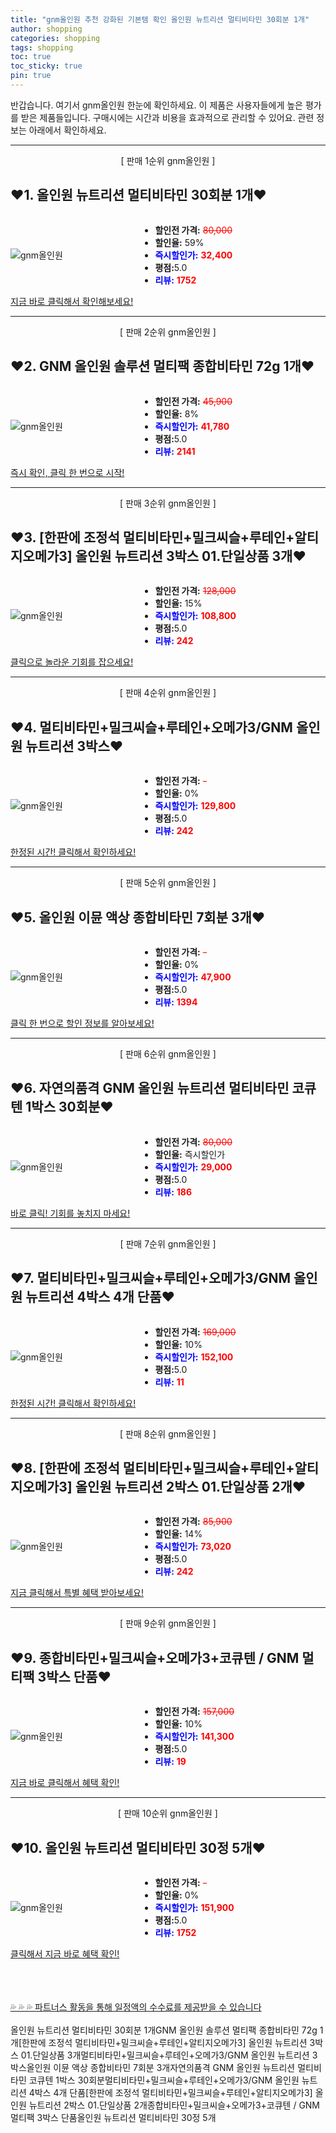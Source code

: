 ```yaml
---
title: "gnm올인원 추천 강화된 기본템 확인 올인원 뉴트리션 멀티비타민 30회분 1개"
author: shopping
categories: shopping
tags: shopping
toc: true
toc_sticky: true
pin: true
---
```

반갑습니다. 여기서 gnm올인원 한눈에 확인하세요. 이 제품은 사용자들에게 높은 평가를 받은 제품들입니다. 구매시에는 시간과 비용을 효과적으로 관리할 수 있어요. 관련 정보는 아래에서 확인하세요.

---
<p class="toplist" style="margin: 0 auto; display: block; width: fit-content;">[ 판매 1순위 gnm올인원 ]</p>

<h2><strong>❤️1. 올인원 뉴트리션 멀티비타민 30회분 1개❤️</strong></h2>

<div style="display: flex; align-items: center;">
    <div style="flex: 0.4;">
        <img src="https://thumbnail9.coupangcdn.com/thumbnails/remote/230x230ex/image/vendor_inventory/5f67/46488396ff9bb51600534ece3df54eec9a1c4723af54276fddaeb515708f.jpg" alt="gnm올인원" style="max-width: 100%;">
    </div>
    <div style="flex: 0.6; margin-left: 10px;">
        <ul>
            <li><strong>할인전 가격:</strong> <del style="color: red;">80,000</del></li>
            <li><strong>할인율:</strong> 59%</li>
            <li><span style='color:blue'><strong>즉시할인가:</strong></span> <span style='color:red'><strong>32,400</strong></span></li>
            <li><strong>평점:</strong>5.0</li>
            <li><span style='color:blue'><strong>리뷰:</strong></span> <span style='color:red'><strong>1752</strong></span></li>
        </ul>
    </div>
</div>
<div class="center">
    <a href="https://selin100587.github.io?lptag=AF9450613&subid=githubio&pageKey=8204090934&traceid=V0-153&itemId=18275721436&vendorItemId=84632828956" class="myButton">
        지금 바로 클릭해서 확인해보세요!
    </a>
</div>


---
<p class="toplist" style="margin: 0 auto; display: block; width: fit-content;">[ 판매 2순위 gnm올인원 ]</p>

<h2><strong>❤️2. GNM 올인원 솔루션 멀티팩 종합비타민 72g 1개❤️</strong></h2>

<div style="display: flex; align-items: center;">
    <div style="flex: 0.4;">
        <img src="https://thumbnail9.coupangcdn.com/thumbnails/remote/230x230ex/image/vendor_inventory/bdee/fc8310cef558a7d2c8ceb19f1985f991c36aa8014165896ce83e2440ddec.jpg" alt="gnm올인원" style="max-width: 100%;">
    </div>
    <div style="flex: 0.6; margin-left: 10px;">
        <ul>
            <li><strong>할인전 가격:</strong> <del style="color: red;">45,900</del></li>
            <li><strong>할인율:</strong> 8%</li>
            <li><span style='color:blue'><strong>즉시할인가:</strong></span> <span style='color:red'><strong>41,780</strong></span></li>
            <li><strong>평점:</strong>5.0</li>
            <li><span style='color:blue'><strong>리뷰:</strong></span> <span style='color:red'><strong>2141</strong></span></li>
        </ul>
    </div>
</div>
<div class="center">
    <a href="https://selin100587.github.io?lptag=AF9450613&subid=githubio&pageKey=7313534216&traceid=V0-153&itemId=18741328723&vendorItemId=78435832815" class="myButton">
        즉시 확인, 클릭 한 번으로 시작!
    </a>
</div>


---
<p class="toplist" style="margin: 0 auto; display: block; width: fit-content;">[ 판매 3순위 gnm올인원 ]</p>

<h2><strong>❤️3. [한판에 조정석 멀티비타민+밀크씨슬+루테인+알티지오메가3] 올인원 뉴트리션 3박스 01.단일상품 3개❤️</strong></h2>

<div style="display: flex; align-items: center;">
    <div style="flex: 0.4;">
        <img src="https://thumbnail8.coupangcdn.com/thumbnails/remote/230x230ex/image/vendor_inventory/c56b/5379648e159c5fe4875c9cd420a6b0c65fa72d0629959f58558ac9fad262.jpg" alt="gnm올인원" style="max-width: 100%;">
    </div>
    <div style="flex: 0.6; margin-left: 10px;">
        <ul>
            <li><strong>할인전 가격:</strong> <del style="color: red;">128,000</del></li>
            <li><strong>할인율:</strong> 15%</li>
            <li><span style='color:blue'><strong>즉시할인가:</strong></span> <span style='color:red'><strong>108,800</strong></span></li>
            <li><strong>평점:</strong>5.0</li>
            <li><span style='color:blue'><strong>리뷰:</strong></span> <span style='color:red'><strong>242</strong></span></li>
        </ul>
    </div>
</div>
<div class="center">
    <a href="https://selin100587.github.io?lptag=AF9450613&subid=githubio&pageKey=7050103019&traceid=V0-153&itemId=18801892139&vendorItemId=84622733975" class="myButton">
        클릭으로 놀라운 기회를 잡으세요!
    </a>
</div>


---
<p class="toplist" style="margin: 0 auto; display: block; width: fit-content;">[ 판매 4순위 gnm올인원 ]</p>

<h2><strong>❤️4. 멀티비타민+밀크씨슬+루테인+오메가3/GNM 올인원 뉴트리션 3박스❤️</strong></h2>

<div style="display: flex; align-items: center;">
    <div style="flex: 0.4;">
        <img src="https://thumbnail8.coupangcdn.com/thumbnails/remote/230x230ex/image/vendor_inventory/d3cf/e2fb3f8cb27e50b0978fa1e3dde4daff86e7c0d2de967c063fcfb4c718dc.jpg" alt="gnm올인원" style="max-width: 100%;">
    </div>
    <div style="flex: 0.6; margin-left: 10px;">
        <ul>
            <li><strong>할인전 가격:</strong> <del style="color: red;">-</del></li>
            <li><strong>할인율:</strong> 0%</li>
            <li><span style='color:blue'><strong>즉시할인가:</strong></span> <span style='color:red'><strong>129,800</strong></span></li>
            <li><strong>평점:</strong>5.0</li>
            <li><span style='color:blue'><strong>리뷰:</strong></span> <span style='color:red'><strong>242</strong></span></li>
        </ul>
    </div>
</div>
<div class="center">
    <a href="https://selin100587.github.io?lptag=AF9450613&subid=githubio&pageKey=7050103019&traceid=V0-153&itemId=17446235132&vendorItemId=84614806921" class="myButton">
        한정된 시간! 클릭해서 확인하세요!
    </a>
</div>


---
<p class="toplist" style="margin: 0 auto; display: block; width: fit-content;">[ 판매 5순위 gnm올인원 ]</p>

<h2><strong>❤️5. 올인원 이뮨 액상 종합비타민 7회분 3개❤️</strong></h2>

<div style="display: flex; align-items: center;">
    <div style="flex: 0.4;">
        <img src="https://thumbnail9.coupangcdn.com/thumbnails/remote/230x230ex/image/vendor_inventory/cb7c/6a9585097046480b3e5700ee9f1506116d50d30a7af23c5b0d10d653d39b.jpg" alt="gnm올인원" style="max-width: 100%;">
    </div>
    <div style="flex: 0.6; margin-left: 10px;">
        <ul>
            <li><strong>할인전 가격:</strong> <del style="color: red;">-</del></li>
            <li><strong>할인율:</strong> 0%</li>
            <li><span style='color:blue'><strong>즉시할인가:</strong></span> <span style='color:red'><strong>47,900</strong></span></li>
            <li><strong>평점:</strong>5.0</li>
            <li><span style='color:blue'><strong>리뷰:</strong></span> <span style='color:red'><strong>1394</strong></span></li>
        </ul>
    </div>
</div>
<div class="center">
    <a href="https://selin100587.github.io?lptag=AF9450613&subid=githubio&pageKey=7232942942&traceid=V0-153&itemId=19736817356&vendorItemId=86836819797" class="myButton">
        클릭 한 번으로 할인 정보를 알아보세요!
    </a>
</div>


---
<p class="toplist" style="margin: 0 auto; display: block; width: fit-content;">[ 판매 6순위 gnm올인원 ]</p>

<h2><strong>❤️6. 자연의품격 GNM 올인원 뉴트리션 멀티비타민 코큐텐 1박스 30회분❤️</strong></h2>

<div style="display: flex; align-items: center;">
    <div style="flex: 0.4;">
        <img src="https://thumbnail8.coupangcdn.com/thumbnails/remote/230x230ex/image/vendor_inventory/5269/6eb1ee893a624c17f93431f1104d8c8ecedc839f091d8f818f4d84e4aff5.jpg" alt="gnm올인원" style="max-width: 100%;">
    </div>
    <div style="flex: 0.6; margin-left: 10px;">
        <ul>
            <li><strong>할인전 가격:</strong> <del style="color: red;">80,000</del></li>
            <li><strong>할인율:</strong> 즉시할인가</li>
            <li><span style='color:blue'><strong>즉시할인가:</strong></span> <span style='color:red'><strong>29,000</strong></span></li>
            <li><strong>평점:</strong>5.0</li>
            <li><span style='color:blue'><strong>리뷰:</strong></span> <span style='color:red'><strong>186</strong></span></li>
        </ul>
    </div>
</div>
<div class="center">
    <a href="https://selin100587.github.io?lptag=AF9450613&subid=githubio&pageKey=7525194224&traceid=V0-153&itemId=19745447549&vendorItemId=86849057474" class="myButton">
        바로 클릭! 기회를 놓치지 마세요!
    </a>
</div>


---
<p class="toplist" style="margin: 0 auto; display: block; width: fit-content;">[ 판매 7순위 gnm올인원 ]</p>

<h2><strong>❤️7. 멀티비타민+밀크씨슬+루테인+오메가3/GNM 올인원 뉴트리션 4박스 4개 단품❤️</strong></h2>

<div style="display: flex; align-items: center;">
    <div style="flex: 0.4;">
        <img src="https://thumbnail7.coupangcdn.com/thumbnails/remote/230x230ex/image/vendor_inventory/31b9/58e795adad336b491ca246fefe87fb5e06de868eb1dbb42d7adc8fde3747.jpg" alt="gnm올인원" style="max-width: 100%;">
    </div>
    <div style="flex: 0.6; margin-left: 10px;">
        <ul>
            <li><strong>할인전 가격:</strong> <del style="color: red;">169,000</del></li>
            <li><strong>할인율:</strong> 10%</li>
            <li><span style='color:blue'><strong>즉시할인가:</strong></span> <span style='color:red'><strong>152,100</strong></span></li>
            <li><strong>평점:</strong>5.0</li>
            <li><span style='color:blue'><strong>리뷰:</strong></span> <span style='color:red'><strong>11</strong></span></li>
        </ul>
    </div>
</div>
<div class="center">
    <a href="https://selin100587.github.io?lptag=AF9450613&subid=githubio&pageKey=7056855731&traceid=V0-153&itemId=17485019078&vendorItemId=84652445331" class="myButton">
        한정된 시간! 클릭해서 확인하세요!
    </a>
</div>


---
<p class="toplist" style="margin: 0 auto; display: block; width: fit-content;">[ 판매 8순위 gnm올인원 ]</p>

<h2><strong>❤️8. [한판에 조정석 멀티비타민+밀크씨슬+루테인+알티지오메가3] 올인원 뉴트리션 2박스 01.단일상품 2개❤️</strong></h2>

<div style="display: flex; align-items: center;">
    <div style="flex: 0.4;">
        <img src="https://thumbnail7.coupangcdn.com/thumbnails/remote/230x230ex/image/vendor_inventory/35e1/db9f03ee8db91bbb327579d5965622c9aec03539d6da3947a7a8e3ee14d7.jpg" alt="gnm올인원" style="max-width: 100%;">
    </div>
    <div style="flex: 0.6; margin-left: 10px;">
        <ul>
            <li><strong>할인전 가격:</strong> <del style="color: red;">85,900</del></li>
            <li><strong>할인율:</strong> 14%</li>
            <li><span style='color:blue'><strong>즉시할인가:</strong></span> <span style='color:red'><strong>73,020</strong></span></li>
            <li><strong>평점:</strong>5.0</li>
            <li><span style='color:blue'><strong>리뷰:</strong></span> <span style='color:red'><strong>242</strong></span></li>
        </ul>
    </div>
</div>
<div class="center">
    <a href="https://selin100587.github.io?lptag=AF9450613&subid=githubio&pageKey=7050103019&traceid=V0-153&itemId=17454520697&vendorItemId=84622733959" class="myButton">
        지금 클릭해서 특별 혜택 받아보세요!
    </a>
</div>


---
<p class="toplist" style="margin: 0 auto; display: block; width: fit-content;">[ 판매 9순위 gnm올인원 ]</p>

<h2><strong>❤️9. 종합비타민+밀크씨슬+오메가3+코큐텐 / GNM 멀티팩 3박스 단품❤️</strong></h2>

<div style="display: flex; align-items: center;">
    <div style="flex: 0.4;">
        <img src="https://thumbnail8.coupangcdn.com/thumbnails/remote/230x230ex/image/vendor_inventory/c99e/3a405525e4fe912f1db91436c8616cb93b0e56393f025ebf31998c2d60f2.jpg" alt="gnm올인원" style="max-width: 100%;">
    </div>
    <div style="flex: 0.6; margin-left: 10px;">
        <ul>
            <li><strong>할인전 가격:</strong> <del style="color: red;">157,000</del></li>
            <li><strong>할인율:</strong> 10%</li>
            <li><span style='color:blue'><strong>즉시할인가:</strong></span> <span style='color:red'><strong>141,300</strong></span></li>
            <li><strong>평점:</strong>5.0</li>
            <li><span style='color:blue'><strong>리뷰:</strong></span> <span style='color:red'><strong>19</strong></span></li>
        </ul>
    </div>
</div>
<div class="center">
    <a href="https://selin100587.github.io?lptag=AF9450613&subid=githubio&pageKey=6553539645&traceid=V0-153&itemId=14639523330&vendorItemId=79082724689" class="myButton">
        지금 바로 클릭해서 혜택 확인!
    </a>
</div>


---
<p class="toplist" style="margin: 0 auto; display: block; width: fit-content;">[ 판매 10순위 gnm올인원 ]</p>

<h2><strong>❤️10. 올인원 뉴트리션 멀티비타민 30정 5개❤️</strong></h2>

<div style="display: flex; align-items: center;">
    <div style="flex: 0.4;">
        <img src="https://thumbnail6.coupangcdn.com/thumbnails/remote/230x230ex/image/vendor_inventory/b294/3d372d3d639b0767348cf272e9a3c7583ed122ed1b4d065b279d3c662af0.jpg" alt="gnm올인원" style="max-width: 100%;">
    </div>
    <div style="flex: 0.6; margin-left: 10px;">
        <ul>
            <li><strong>할인전 가격:</strong> <del style="color: red;">-</del></li>
            <li><strong>할인율:</strong> 0%</li>
            <li><span style='color:blue'><strong>즉시할인가:</strong></span> <span style='color:red'><strong>151,900</strong></span></li>
            <li><strong>평점:</strong>5.0</li>
            <li><span style='color:blue'><strong>리뷰:</strong></span> <span style='color:red'><strong>1752</strong></span></li>
        </ul>
    </div>
</div>
<div class="center">
    <a href="https://selin100587.github.io?lptag=AF9450613&subid=githubio&pageKey=8204090934&traceid=V0-153&itemId=23560511649&vendorItemId=90586502055" class="myButton">
        클릭해서 지금 바로 혜택 확인!
    </a>
</div>

<br><br><br>[💦 💦 💦 파트너스 활동을 통해 일정액의 수수료를 제공받을 수 있습니다](https://link.coupang.com/a/bcpT2c)<br><br>올인원 뉴트리션 멀티비타민 30회분 1개GNM 올인원 솔루션 멀티팩 종합비타민 72g 1개[한판에 조정석 멀티비타민+밀크씨슬+루테인+알티지오메가3] 올인원 뉴트리션 3박스 01.단일상품 3개멀티비타민+밀크씨슬+루테인+오메가3/GNM 올인원 뉴트리션 3박스올인원 이뮨 액상 종합비타민 7회분 3개자연의품격 GNM 올인원 뉴트리션 멀티비타민 코큐텐 1박스 30회분멀티비타민+밀크씨슬+루테인+오메가3/GNM 올인원 뉴트리션 4박스 4개 단품[한판에 조정석 멀티비타민+밀크씨슬+루테인+알티지오메가3] 올인원 뉴트리션 2박스 01.단일상품 2개종합비타민+밀크씨슬+오메가3+코큐텐 / GNM 멀티팩 3박스 단품올인원 뉴트리션 멀티비타민 30정 5개